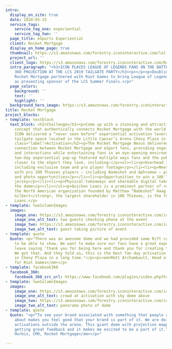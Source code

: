 ```yaml
---
intro:
  display_on_site: true
  date: 2020-05-15
  service_tags:
    service_tag_one: experiential
    service_tag_two: ''
  page_title: eSports Experiential
  client: Rocket Mortgage
  display_on_home_page: true
  thumbnail: https://s3.amazonaws.com/forestry.iconinteractive.com/lol-thumb.jpg
  project_url: ''
  client_logo: https://s3.amazonaws.com/forestry.iconinteractive.com/RocketMortgage.png
  intro_paragraph: "<h3>ICON PLACES LEAGUE OF LEGENDS FANS ON THE BATTLEFIELD THROUGH
    360 PROJECTION AT THE LCS 2019 TAILGATE PARTY</h3><p></p><p>Doubling down on eSports,
    Rocket Mortgage partnered with Riot Games to bring League of Legends to Detroit
    as presenting sponsor of the LCS Summer Finals.</p>"
  page_colors:
    background: ''
    text: ''
    highlight: ''
  background_hero_image: https://s3.amazonaws.com/forestry.iconinteractive.com/icon_rocket_mortgage_outside.jpg
title: Rocket Mortgage
project_blocks:
- template: textblock
  text_block: <h2>Challenge</h2><p>Come up with a stunning and attractive experiential
    concept that authentically connects Rocket Mortgage with the world of eSports.
    ICON delivered a “never seen before” experiential activation leveraging a 40’x40’
    tailgate space located in the Little Caesar’s Arena Chevy Plaza in Detroit, Michigan.</p><h2
    class="label">Activation</h2><p>The Rocket Mortgage Nexus delivered a genuine
    connection between Rocket Mortgage and eSport fans, providing ongoing dialogue
    and interactions while entertaining fans in an eye-opening environment.</p><p>Our
    two-day experiential pop-up featured multiple ways fans and the public could get
    closer to the eSport they love, including:</p><ul><li><p>Overhead 360 gameplay
    including exclusive team and pro player footage</p></li><li><p>Meet and greets
    with pro 100 Thieves players – including Nadeshot and Aphromoo – provided autograph
    and photo opportunities</p></li><li><p>Opportunities to win a 100 Thieves autographed
    jersey</p></li><li><p>Physical takeaways and shareable digital takeaways throughout
    the dome</p></li></ul><p>Quicken Loans is a prominent partner of <strong>100 Thieves</strong>,
    the North American organization founded by Matthew “Nadeshot” Haag in 2017. <strong>Dan
    Gilbert</strong>, the largest shareholder in 100 Thieves, is the founder of Quicken
    Loans.</p>
- template: twoColumnImages
  images:
    image_one: https://s3.amazonaws.com/forestry.iconinteractive.com/icon_rocket_mortgage_tall_left.jpg
    image_one_alt_text: two guests checking phone at the event
    image_two: https://s3.amazonaws.com/forestry.iconinteractive.com/icon_rocket_mortgage_tall_right.jpg
    image_two_alt_text: guest taking picture of event
- template: quote
  Quote: <p>"There was an awesome dome and we had provided some Rift content for them
    to be able to show. We want to make sure our fans have a great experience and
    leave saying ‘thank you for being here and thank you for creating this experience.’
    We got that. And they told us… this is the best fan day activation we have seen
    in Chevy Plaza in a long time."</p><p><em>Matt Archambault, Head of NA Partnerships
    for Riot Games</em></p>
- template: facebook360
  facebook_360:
    facebook_360_src_url: https://www.facebook.com/plugins/video.php?href=https%3A%2F%2Fwww.facebook.com%2Ficoninteractive%2Fvideos%2F841727376222383%2F&show_text=false&width=734&appId=192530658855251&height=415
- template: twoColumnImages
  images:
    image_one: https://s3.amazonaws.com/forestry.iconinteractive.com/icon_rocket_mortgage_small_left.jpg
    image_one_alt_text: crowd at activation with sky dome above
    image_two: https://s3.amazonaws.com/forestry.iconinteractive.com/icon_rocket_mortgage_small_right.jpg
    image_two_alt_text: panorama photo of dome
- template: quote
  Quote: "<p>“To see your brand associated with something that people are so excited
    about makes you feel good that your brand is part of it. We are doing really amazing
    activations outside the arena. This giant dome with projection mapping. We are
    getting great feedback and it makes me excited to be a part of it.”</p><p><em>Casey
    Hurbis, CMO, Rocket Mortgage</em></p>"

---
```


